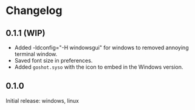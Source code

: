 # Changelog

## 0.1.1 (WIP)

* Added -ldconfig="-H windowsgui" for windows to removed annoying terminal window.
* Saved font size in preferences.
* Added `goshot.syso` with the icon to embed in the Windows version.

## 0.1.0
Initial release: windows, linux